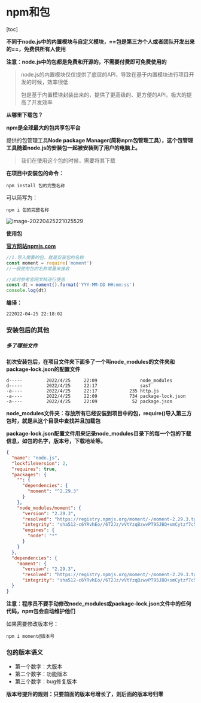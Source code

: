 # npm和包

[toc]

**不同于node.js中的内置模块与自定义模块，==包是第三方个人或者团队开发出来的==，免费供所有人使用**

**注意：node.js中的包都是免费和开源的，不需要付费即可免费使用的**

> node.js的内置模块仅仅提供了底层的API，导致在基于内置模块进行项目开发的时候，效率很低
>
> 包是基于内置模块封装出来的，提供了更高级的、更方便的API，极大的提高了开发效率



**从哪里下载包？**

**npm是全球最大的包共享包平台**

提供的包管理工具**Node package Manager(简称npm包管理工具），这个包管理工具随着node.js的安装包一起被安装到了用户的电脑上。**



> 我们在使用这个包的时候，需要将其下载

**在项目中安装包的命令：**

```
npm install 包的完整名称
```

可以简写为：

```
npm i 包的完整名称
```

![image-20220425221025529](C:\Users\smile\Desktop\CS\gitbook\image\61t2lEyB4OQgUcW.png)



**使用包**

**[官方网站npmjs.com](http://npmjs.com)**

```js
//1.导入需要的包，就是安装包的名称
const moment = require('moment')
//一般使用包的名称常量来接收

//此时参考官网文档进行使用
const dt = moment().format('YYY-MM-DD HH:mm:ss')
console.log(dt)
```

**编译：**

```
222022-04-25 22:18:02
```



### 安装包后的其他

##### 多了哪些文件

**初次安装包后，在项目文件夹下面多了一个叫node_modules的文件夹和package-lock.json的配置文件**

```
d-----         2022/4/25     22:09                node_modules
d-----         2022/4/25     22:17                sasf
-a----         2022/4/25     22:17            235 http.js
-a----         2022/4/25     22:09            734 package-lock.json
-a----         2022/4/25     22:09             52 package.json
```



**node_modules文件夹：存放所有已经安装到项目中的包，require()导入第三方包时，就是从这个目录中查找并且加载包**

**package-lock.json配置文件用来记录node_modules目录下的每一个包的下载信息，如包的名字，版本号，下载地址等。**

```json
{
  "name": "node.js",
  "lockfileVersion": 2,
  "requires": true,
  "packages": {
    "": {
      "dependencies": {
        "moment": "^2.29.3"
      }
    },
    "node_modules/moment": {
      "version": "2.29.3",
      "resolved": "https://registry.npmjs.org/moment/-/moment-2.29.3.tgz",
      "integrity": "sha512-c6YRvhEo//6T2Jz/vVtYzqBzwvPT95JBQ+smCytzf7c50oMZRsR/a4w88aD34I+/QVSfnoAnSBFPJHItlOMJVw==",
      "engines": {
        "node": "*"
      }
    }
  },
  "dependencies": {
    "moment": {
      "version": "2.29.3",
      "resolved": "https://registry.npmjs.org/moment/-/moment-2.29.3.tgz",
      "integrity": "sha512-c6YRvhEo//6T2Jz/vVtYzqBzwvPT95JBQ+smCytzf7c50oMZRsR/a4w88aD34I+/QVSfnoAnSBFPJHItlOMJVw=="    }
  }
}
```



**注意：程序员不要手动修改node_modules或package-lock.json文件中的任何代码，npm包会自动维护他们**

如果需要修改版本号：

```
npm i moment@版本号
```



### 包的版本语义

+ 第一个数字：大版本
+ 第二个数字：功能版本
+ 第三个数字：bug修复版本

**版本号提升的规则：只要前面的版本号增长了，则后面的版本号归零**

